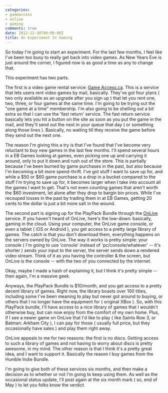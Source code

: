 ```yaml
---
categories:
- gameaccess
- online
- gaming
comments: true
date: 2012-12-30T00:00:00Z
title: An Experiment In Gaming
---
```


So today I'm going to start an experiment. For the last few months, I feel like I've been too busy to really get back into video games. As New Years Eve is just around the corner, I figured now is as good a time as any to change that.

This experiment has two parts.

The first is a video game rental service: [Game Access.ca](http://gameaccess.ca). This is a service that lets users rent video games by mail, basically. They've got four plans ( two only available as an upgrade after you sign up ) that let you rent one, two, three, or four games at the same time. I'm going to be trying out the "one game at a time" membership. I'm also going to be shelling out a bit extra so that I can use the 'fast return' service. The fast return service basically lets you hit a button on the site as soon as you put the game in the mail, and they'll send out the next in your queue that day ( or something along those lines ). Basically, no waiting till they receive the game before they send out the next one.

The reason I'm giving this a try is that I've found that I've become very reluctant to buy new games in the last few months. I'll spend several hours in a EB Games looking at games, even picking one up and carrying it around, only to put it down and rush out of the store. This is partially because I've been burned by game purchases in the past, but also because I'm becoming a bit more spend-thrift. I've got stuff I want to save up for, and while a $50 or $60 game purchase is a drop in a bucket compared to the stuff I'm trying to save up for, it becomes larger when I take into account all the games I want to get. That's not even counting games that aren't worth the $60 investment, let alone after they drop to bargin bin prices. While I've recouped losses in the past by trading them in at EB Games, getting 20 cents to the dollar is just a bit more salt in the wound.

The second part is signing up for the PlayPack Bundle through the [OnLive](http://onlive.com) service. If you haven't heard of OnLive, here's the low-down: basically, gaming in the cloud. Using your computer, the OnLive game console, or even a tablet ( iOS or Android ), you get access to a pretty large library of games. The catch is that you don't download them, everything happens on the servers owned by OnLive. The way it works is pretty simple: your console ( I'm going to use 'console' instead of 'pc/console/whatever' -- it's shorter ) sends your input to the server, the server sends down a rendered video stream. Think of it as you having the controller & the  screen, but OnLive is the console -- with the two of you connected by the internet.

Okay, maybe I made a hash of explaining it, but I think it's pretty simple -- then again, I'm a massive geek.

Anyways, the PlayPack Bundle is $10/month, and you get access to a pretty decent library  of games. Right now, the library boasts over 100 titles, including some I've been meaning to play but never got around to buying, or others that I no longer have the equipment for ( original XBox ). So, with this PlayPack bundle, I'll have access to a nice library of games that I wouldn't otherwise buy, but can now enjoy from the comfort of my own home. Plus, if I see a newer game on OnLive that I'd like to play ( like Saints Row 3, or Batman: Arkham City ), I can pay for those ( usually full price, but they occasionally have sales ) and play them right away.

OnLive appeals to me for two reasons: the first is no discs. Getting access to such a library of games and not having to worry about discs is pretty awesome, in my mind. The other reason is that I think it's a pretty great idea, and I want to support it. Basically the reason I buy games from the Humble Indie Bundle.

I'm going to give both of these services six months, and then make a decision as to whether or not I'm going to keep using them. As well as the occasional status update, I'll post again at the six month mark ( so, end of May ) to let you folks know the verdict.
